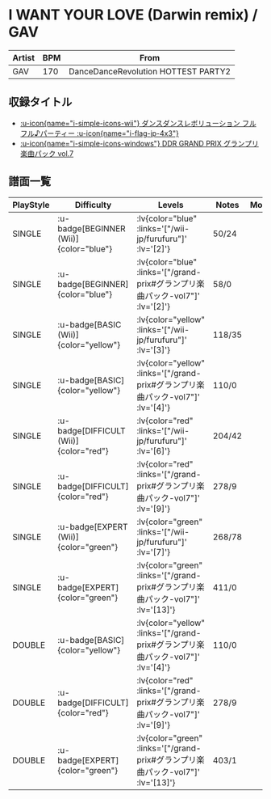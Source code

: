 # I WANT YOUR LOVE (Darwin remix) / GAV

|Artist|BPM|From|
|------|---|----|
|GAV|170|DanceDanceRevolution HOTTEST PARTY2|

## 収録タイトル

- [ :u-icon{name="i-simple-icons-wii"} ダンスダンスレボリューション フルフル♪パーティー :u-icon{name="i-flag-jp-4x3"} ](/wii-jp/furufuru)
- [ :u-icon{name="i-simple-icons-windows"} DDR GRAND PRIX グランプリ楽曲パック vol.7](/grand-prix#グランプリ楽曲パック-vol7)

## 譜面一覧

|PlayStyle|Difficulty|Levels|Notes|Movie|
|---------|----------|------|-----|-----|
|SINGLE| :u-badge[BEGINNER (Wii)]{color="blue"} | :lv{color="blue" :links='["/wii-jp/furufuru"]' :lv='[2]'} |50/24||
|SINGLE| :u-badge[BEGINNER]{color="blue"} | :lv{color="blue" :links='["/grand-prix#グランプリ楽曲パック-vol7"]' :lv='[2]'} |58/0||
|SINGLE| :u-badge[BASIC (Wii)]{color="yellow"} | :lv{color="yellow" :links='["/wii-jp/furufuru"]' :lv='[3]'} |118/35||
|SINGLE| :u-badge[BASIC]{color="yellow"} | :lv{color="yellow" :links='["/grand-prix#グランプリ楽曲パック-vol7"]' :lv='[4]'} |110/0||
|SINGLE| :u-badge[DIFFICULT (Wii)]{color="red"} | :lv{color="red" :links='["/wii-jp/furufuru"]' :lv='[6]'} |204/42||
|SINGLE| :u-badge[DIFFICULT]{color="red"} | :lv{color="red" :links='["/grand-prix#グランプリ楽曲パック-vol7"]' :lv='[9]'} |278/9||
|SINGLE| :u-badge[EXPERT (Wii)]{color="green"} | :lv{color="green" :links='["/wii-jp/furufuru"]' :lv='[7]'} |268/78||
|SINGLE| :u-badge[EXPERT]{color="green"} | :lv{color="green" :links='["/grand-prix#グランプリ楽曲パック-vol7"]' :lv='[13]'} |411/0||
|DOUBLE| :u-badge[BASIC]{color="yellow"} | :lv{color="yellow" :links='["/grand-prix#グランプリ楽曲パック-vol7"]' :lv='[4]'} |110/0||
|DOUBLE| :u-badge[DIFFICULT]{color="red"} | :lv{color="red" :links='["/grand-prix#グランプリ楽曲パック-vol7"]' :lv='[9]'} |278/9||
|DOUBLE| :u-badge[EXPERT]{color="green"} | :lv{color="green" :links='["/grand-prix#グランプリ楽曲パック-vol7"]' :lv='[13]'} |403/1||
